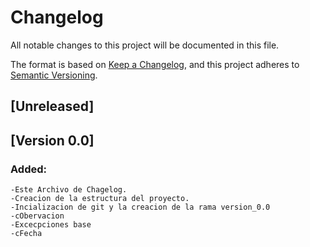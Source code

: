 # Changelog
All notable changes to this project will be documented in this file.

The format is based on [Keep a Changelog](https://keepachangelog.com/en/1.0.0/),
and this project adheres to [Semantic Versioning](https://semver.org/spec/v2.0.0.html).

## [Unreleased]
## [Version 0.0]
### Added:
    -Este Archivo de Chagelog.
    -Creacion de la estructura del proyecto.
    -Incializacion de git y la creacion de la rama version_0.0
    -cObervacion
    -Excecpciones base
    -cFecha

